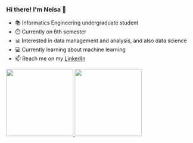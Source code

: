 ### Hi there! I'm Neisa 👋

- 📚 Informatics Engineering undergraduate student
- ⏱️ Currently on 6th semester
- 📊 Interested in data management and analysis, and also data science
- 💻 Currently learning about machine learning
- 📫 Reach me on my <a href="https://www.linkedin.com/in/neisa-hibatillah-alif/">LinkedIn</a>

<!--
**nekoniiiii/nekoniiiii** is a ✨ _special_ ✨ repository because its `README.md` (this file) appears on your GitHub profile.

Here are some ideas to get you started:

- 🔭 I’m currently working on ...
- 🌱 I’m currently learning ...
- 👯 I’m looking to collaborate on ...
- 🤔 I’m looking for help with ...
- 💬 Ask me about ...
- 📫 How to reach me: ...
- 😄 Pronouns: ...
- ⚡ Fun fact: ...
-->

<p align="left">
<a href="https://github.com/nekoniiiii">
  <img height="180em" src="https://github-readme-stats-eight-theta.vercel.app/api?username=nekoniiiii&show_icons=true&theme=algolia&include_all_commits=true&count_private=true"/>
  <img height="180em" src="https://github-readme-stats-eight-theta.vercel.app/api/top-langs/?username=nekoniiiii&layout=compact&langs_count=8&theme=algolia"/>
</a>
</p>
